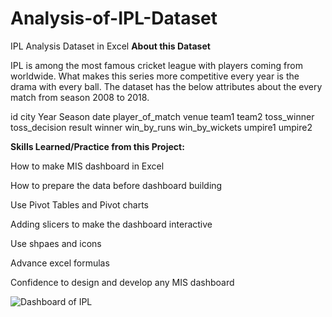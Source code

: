 # Analysis-of-IPL-Dataset
IPL Analysis Dataset in Excel
**About this Dataset**

IPL is among the most famous cricket league with players coming from worldwide. What makes this series more competitive every year is the drama with every ball.
The dataset has the below attributes about the every match from season 2008 to 2018.

id
city
Year
Season
date
player_of_match
venue
team1
team2
toss_winner
toss_decision
result
winner
win_by_runs
win_by_wickets
umpire1
umpire2

**Skills Learned/Practice from this Project:**

How to make MIS dashboard in Excel

How to prepare the data before dashboard building

Use Pivot Tables and Pivot charts

Adding slicers to make the dashboard interactive

Use shpaes and icons

Advance excel formulas

Confidence to design and develop any MIS dashboard



![Dashboard of IPL](https://github.com/user-attachments/assets/a42030b9-dd9e-4fca-b5b8-f0eea3f8a859)
